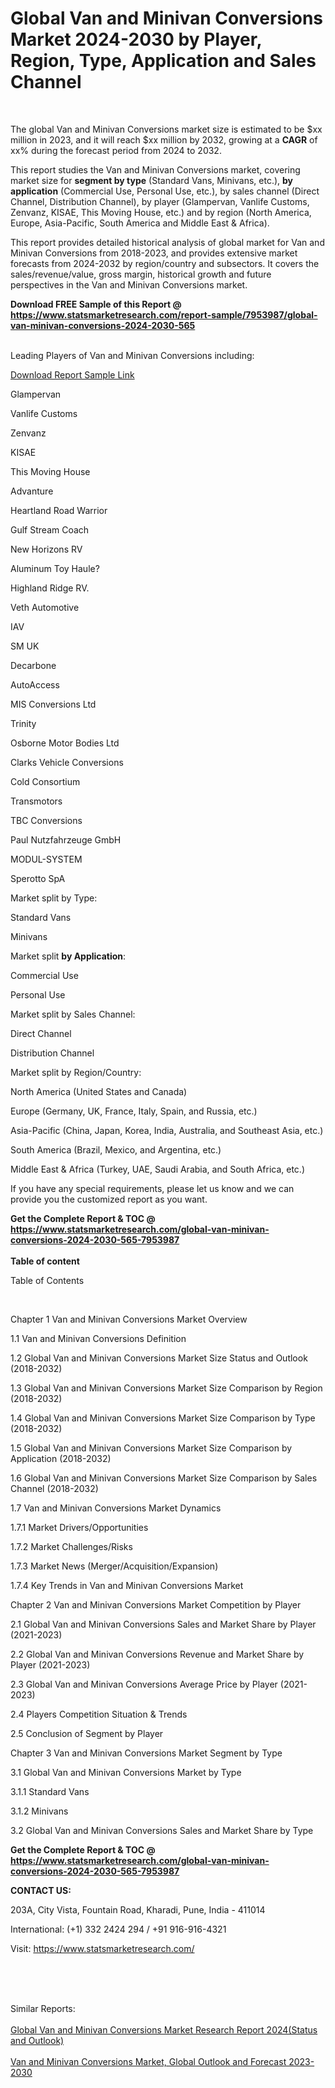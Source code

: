 <h1>Global Van and Minivan Conversions Market 2024-2030 by Player, Region, Type, Application and Sales Channel</h1><br/><p>The global Van and Minivan Conversions market size is estimated to be $xx million in 2023, and it will reach $xx million by 2032, growing at a <strong>CAGR</strong> of xx% during the forecast period from 2024 to 2032.</p><p>
 
 This report studies the Van and Minivan Conversions market, covering market size for <strong>segment by type</strong> (Standard Vans, Minivans, etc.), <strong>by application</strong> (Commercial Use, Personal Use, etc.), by sales channel (Direct Channel, Distribution Channel), by player (Glampervan, Vanlife Customs, Zenvanz, KISAE, This Moving House, etc.) and by region (North America, Europe, Asia-Pacific, South America and Middle East & Africa).</p><p>
 
 This report provides detailed historical analysis of global market for Van and Minivan Conversions from 2018-2023, and provides extensive market forecasts from 2024-2032 by region/country and subsectors. It covers the sales/revenue/value, gross margin, historical growth and future perspectives in the Van and Minivan Conversions market.</p><div><b>Download FREE Sample of this Report @ <a href="https://www.statsmarketresearch.com/download-free-sample/7953987/global-van-minivan-conversions-2024-2030-565">https://www.statsmarketresearch.com/report-sample/7953987/global-van-minivan-conversions-2024-2030-565</a></b></div><br><p>
 
 Leading Players of Van and Minivan Conversions including:</p><p><a href="https://www.statsmarketresearch.com/download-free-sample/7953987/global-van-minivan-conversions-2024-2030-565">Download Report Sample Link</a></p><p>Glampervan</p><p>Vanlife Customs</p><p>Zenvanz</p><p>KISAE</p><p>This Moving House</p><p>Advanture</p><p>Heartland Road Warrior</p><p>Gulf Stream Coach</p><p>New Horizons RV</p><p>Aluminum Toy Haule?</p><p>Highland Ridge RV.</p><p>Veth Automotive</p><p>IAV</p><p>SM UK</p><p>Decarbone</p><p>AutoAccess</p><p>MIS Conversions Ltd</p><p>Trinity</p><p>Osborne Motor Bodies Ltd</p><p>Clarks Vehicle Conversions</p><p>Cold Consortium</p><p>Transmotors</p><p>TBC Conversions</p><p>Paul Nutzfahrzeuge GmbH</p><p>MODUL-SYSTEM</p><p>Sperotto SpA</p><p>
 
 Market split by Type:</p><p>Standard Vans</p><p>Minivans</p><p>
 
 Market split <strong>by Application</strong>:</p><p>Commercial Use</p><p>Personal Use</p><p>
 
 Market split by Sales Channel:</p><p>Direct Channel</p><p>Distribution Channel</p><p>
 
 Market split by Region/Country:</p><p>North America (United States and Canada)</p><p>Europe (Germany, UK, France, Italy, Spain, and Russia, etc.)</p><p>Asia-Pacific (China, Japan, Korea, India, Australia, and Southeast Asia, etc.)</p><p>South America (Brazil, Mexico, and Argentina, etc.)</p><p>Middle East & Africa (Turkey, UAE, Saudi Arabia, and South Africa, etc.)</p><p>
 
 If you have any special requirements, please let us know and we can provide you the customized report as you want.</p><div><b>Get the Complete Report & TOC @ <a href="https://www.statsmarketresearch.com/global-van-minivan-conversions-2024-2030-565-7953987">https://www.statsmarketresearch.com/global-van-minivan-conversions-2024-2030-565-7953987</a></b></div><br><b>Table of content</b><p>Table of Contents<br />
 
 <br />
 
 Chapter 1 Van and Minivan Conversions Market Overview<br />
 
  1.1 Van and Minivan Conversions Definition<br />
 
  1.2 Global Van and Minivan Conversions Market Size Status and Outlook (2018-2032)<br />
 
  1.3 Global Van and Minivan Conversions Market Size Comparison by Region (2018-2032)<br />
 
  1.4 Global Van and Minivan Conversions Market Size Comparison by Type (2018-2032)<br />
 
  1.5 Global Van and Minivan Conversions Market Size Comparison by Application (2018-2032)<br />
 
  1.6 Global Van and Minivan Conversions Market Size Comparison by Sales Channel (2018-2032)<br />
 
  1.7 Van and Minivan Conversions Market Dynamics<br />
 
  1.7.1 Market Drivers/Opportunities<br />
 
  1.7.2 Market Challenges/Risks<br />
 
  1.7.3 Market News (Merger/Acquisition/Expansion)<br />
 
  1.7.4 Key Trends in Van and Minivan Conversions Market<br />
 
 Chapter 2 Van and Minivan Conversions Market Competition by Player<br />
 
  2.1 Global Van and Minivan Conversions Sales and Market Share by Player (2021-2023)<br />
 
  2.2 Global Van and Minivan Conversions Revenue and Market Share by Player (2021-2023)<br />
 
  2.3 Global Van and Minivan Conversions Average Price by Player (2021-2023)<br />
 
  2.4 Players Competition Situation & Trends<br />
 
  2.5 Conclusion of Segment by Player<br />
 
 Chapter 3 Van and Minivan Conversions Market Segment by Type<br />
 
  3.1 Global Van and Minivan Conversions Market by Type<br />
 
  3.1.1 Standard Vans<br />
 
  3.1.2 Minivans<br />
 
  3.2 Global Van and Minivan Conversions Sales and Market Share by Type <br><div><b>Get the Complete Report & TOC @ <a href="https://www.statsmarketresearch.com/global-van-minivan-conversions-2024-2030-565-7953987">https://www.statsmarketresearch.com/global-van-minivan-conversions-2024-2030-565-7953987</a></b></div></p>
 
 <b>CONTACT US:</b><br>
 
 203A, City Vista, Fountain Road, Kharadi, Pune, India - 411014 <br>
 
 International: (+1) 332 2424 294 / +91 916-916-4321<br>
 
 Visit: <a href="https://www.statsmarketresearch.com/">https://www.statsmarketresearch.com/</a>
 
 <br>
 
 <br><br>Similar Reports: <br><br><a href="https://www.statsmarketresearch.com/global-van-minivan-conversions-2024-283-7906227">Global Van and Minivan Conversions Market Research Report 2024(Status and Outlook)</a><br><br><a href="https://www.statsmarketresearch.com/global-van-minivan-conversions-forecast-2023-2030-668-7873649">Van and Minivan Conversions Market, Global Outlook and Forecast 2023-2030</a><br><br>